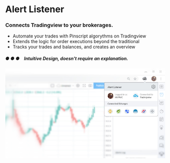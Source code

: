 # Alert Listener
### Connects Tradingview to your brokerages.
* Automate your trades with Pinscript algorythms on Tradingview
* Extends the logic for order executions beyond the traditional
* Tracks your trades and balances, and creates an overview

##### ● ● ● Intuitive Design, doesn't require an explanation.
![PREVIEW](https://raw.githubusercontent.com/PineWiki/Alert-Listener/master/AlertListener_preview.jpg)


